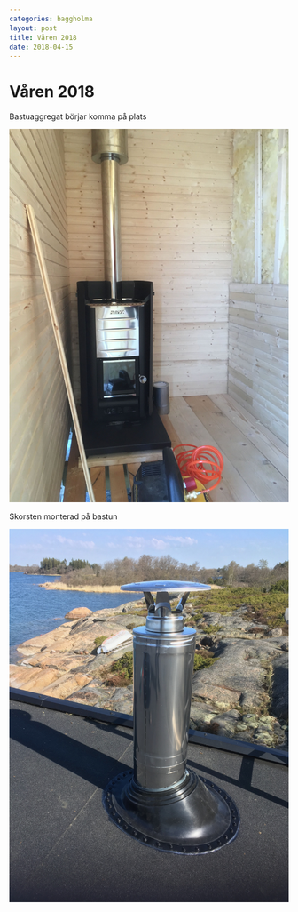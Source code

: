 ```yaml
---
categories: baggholma
layout: post
title: Våren 2018
date: 2018-04-15
---
```


# Våren 2018

Bastuaggregat börjar komma på plats

![IMG_0991](/assets/IMG_0991.jpeg)

Skorsten monterad på bastun

![IMG_0987](/assets/IMG_0987.jpeg)

